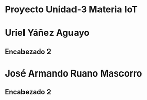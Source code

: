# Proyecto Unidad-3 Materia IoT

# Uriel Yáñez Aguayo
## Encabezado 2



# José Armando Ruano Mascorro
## Encabezado 2

